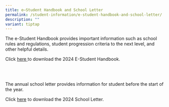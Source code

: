 ```yaml
---
title: e–Student Handbook and School Letter
permalink: /student-information/e-student-handbook-and-school-letter/
description: ""
variant: tiptap
---
```

<p>The e-Student Handbook provides important information such as school rules and regulations, student progression criteria to the next level, and other helpful details.</p><p>Click <a href="/files/Handbooks and Letters/Student_Handbook_2024__revised_.pdf" rel="noopener noreferrer nofollow" target="_blank">here</a><a href="/files/Handbooks and Letters/Student_Handbook_2024.pdf" rel="noopener noreferrer nofollow" target="_blank"> </a>to download the 2024 E-Student Handbook.</p><p><br><br></p><p>The annual school letter provides information for student before the start of the year.</p><p>Click <a href="/files/Handbooks and Letters/MSS_2024_School_Letter__Final_.pdf" rel="noopener noreferrer nofollow" target="_blank">here</a> to download the 2024 School Letter.</p>